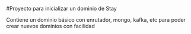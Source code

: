 #Proyecto para inicializar un dominio de Stay

Contiene un dominio básico con enrutador, mongo, kafka, etc para poder crear nuevos dominios con facilidad

